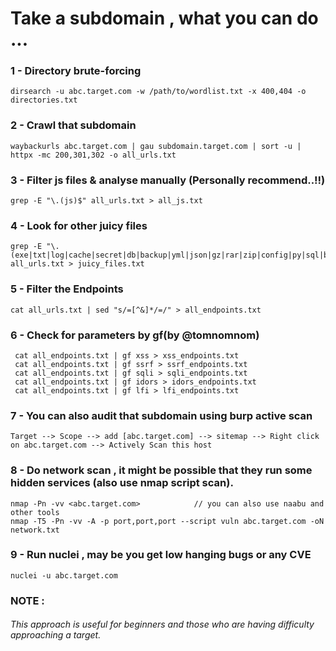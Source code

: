 # Take a subdomain , what you can do ...

### 1 - Directory brute-forcing 

    dirsearch -u abc.target.com -w /path/to/wordlist.txt -x 400,404 -o directories.txt

### 2 - Crawl that subdomain 
       
    waybackurls abc.target.com | gau subdomain.target.com | sort -u | httpx -mc 200,301,302 -o all_urls.txt  

### 3 - Filter js files & analyse manually (Personally recommend..!!)

    grep -E "\.(js)$" all_urls.txt > all_js.txt

### 4 - Look for other juicy files

    grep -E "\.(exe|txt|log|cache|secret|db|backup|yml|json|gz|rar|zip|config|py|sql|bak|old|bkp|ini|sh|rb|cgi|jar|key|ovpn|htpasswd|htaccess|dockerfile)$" all_urls.txt > juicy_files.txt 


### 5 - Filter the Endpoints 

    cat all_urls.txt | sed "s/=[^&]*/=/" > all_endpoints.txt

### 6 - Check for parameters by gf(by @tomnomnom)

     cat all_endpoints.txt | gf xss > xss_endpoints.txt
     cat all_endpoints.txt | gf ssrf > ssrf_endpoints.txt
     cat all_endpoints.txt | gf sqli > sqli_endpoints.txt
     cat all_endpoints.txt | gf idors > idors_endpoints.txt
     cat all_endpoints.txt | gf lfi > lfi_endpoints.txt

### 7 - You can also audit that subdomain using burp active scan

    Target --> Scope --> add [abc.target.com] --> sitemap --> Right click on abc.target.com --> Actively Scan this host
 
### 8 - Do network scan , it might be possible that they run some hidden services (also use nmap script scan).

    nmap -Pn -vv <abc.target.com>            // you can also use naabu and other tools
    nmap -T5 -Pn -vv -A -p port,port,port --script vuln abc.target.com -oN network.txt

### 9 - Run nuclei , may be you get low hanging bugs or any CVE

    nuclei -u abc.target.com

### NOTE : 
  ###### This approach is useful for beginners and those who are having difficulty approaching a target.
